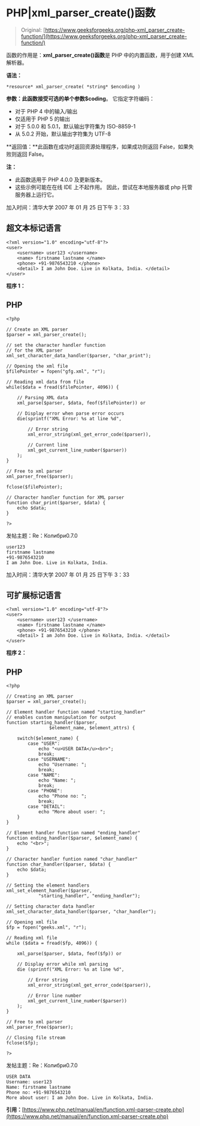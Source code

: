 # PHP|xml_parser_create()函数

> Original: [https://www.geeksforgeeks.org/php-xml_parser_create-function/](https://www.geeksforgeeks.org/php-xml_parser_create-function/)

函数的作用是：**xml_parser_create()函数**是 PHP 中的内置函数，用于创建 XML 解析器。

**语法：**

```
*resource* xml_parser_create( *string* $encoding )
```

**参数：**此函数接受可选的单个参数**$coding**。 它指定字符编码：

*   对于 PHP 4 中的输入/输出
*   仅适用于 PHP 5 的输出
*   对于 5.0.0 和 5.0.1，默认输出字符集为 ISO-8859-1
*   从 5.0.2 开始，默认输出字符集为 UTF-8

**返回值：**此函数在成功时返回资源处理程序，如果成功则返回 False，如果失败则返回 False。

**注：**

*   此函数适用于 PHP 4.0.0 及更新版本。
*   这些示例可能在在线 IDE 上不起作用。 因此，尝试在本地服务器或 php 托管服务器上运行它。

加入时间：清华大学 2007 年 01 月 25 日下午 3：33

## 超文本标记语言

```
<?xml version="1.0" encoding="utf-8"?>
<user>
    <username> user123 </username>
    <name> firstname lastname </name>
    <phone> +91-9876543210 </phone>
    <detail> I am John Doe. Live in Kolkata, India. </detail>
</user>
```

**程序 1：**

## PHP

```
<?php

// Create an XML parser
$parser = xml_parser_create();

// set the character handler function
// for the XML parser
xml_set_character_data_handler($parser, "char_print");

// Opening the xml file
$filePointer = fopen("gfg.xml", "r");

// Reading xml data from file
while($data = fread($filePointer, 4096)) {

    // Parsing XML data
    xml_parse($parser, $data, feof($filePointer)) or

    // Display error when parse error occurs
    die(sprintf("XML Error: %s at line %d",

        // Error string
        xml_error_string(xml_get_error_code($parser)),

        // Current line
        xml_get_current_line_number($parser))
    );
}

// Free to xml parser
xml_parser_free($parser);

fclose($filePointer);

// Character handler function for XML parser
function char_print($parser, $data) {
    echo $data;
}

?>
```

发帖主题：Re：Колибри0.7.0

```
user123 
firstname lastname 
+91-9876543210 
I am John Doe. Live in Kolkata, India. 
```

加入时间：清华大学 2007 年 01 月 25 日下午 3：33

## 可扩展标记语言

```
<?xml version="1.0" encoding="utf-8"?>
<user>
    <username> user123 </username>
    <name> firstname lastname </name>
    <phone> +91-9876543210 </phone>
    <detail> I am John Doe. Live in Kolkata, India. </detail>
</user>
```

**程序 2：**

## PHP

```
<?php

// Creating an XML parser
$parser = xml_parser_create();

// Element handler function named "starting_handler"
// enables custom manipulation for output
function starting_handler($parser,
                $element_name, $element_attrs) {

    switch($element_name) {
        case "USER":
            echo "<u>USER DATA</u><br>";
            break;
        case "USERNAME":
            echo "Username: ";
            break;
        case "NAME":
            echo "Name: ";
            break;
        case "PHONE":
            echo "Phone no: ";
            break;
        case "DETAIL":
            echo "More about user: ";
    }
}

// Element handler function named "ending_handler"
function ending_handler($parser, $element_name) {
    echo "<br>";
}

// Character handler funtion named "char_handler"
function char_handler($parser, $data) {
    echo $data;
}

// Setting the element handlers
xml_set_element_handler($parser,
            "starting_handler", "ending_handler");

// Setting character data handler
xml_set_character_data_handler($parser, "char_handler");

// Opening xml file
$fp = fopen("geeks.xml", "r");

// Reading xml file
while ($data = fread($fp, 4096)) {

    xml_parse($parser, $data, feof($fp)) or

    // Display error while xml parsing
    die (sprintf("XML Error: %s at line %d",

        // Error string
        xml_error_string(xml_get_error_code($parser)),

        // Error line number
        xml_get_current_line_number($parser))
    );
}

// Free to xml parser
xml_parser_free($parser);

// Closing file stream
fclose($fp);

?>
```

发帖主题：Re：Колибри0.7.0

```
USER DATA
Username: user123
Name: firstname lastname
Phone no: +91-9876543210
More about user: I am John Doe. Live in Kolkata, India.
```

**引用：**[https://www.php.net/manual/en/function.xml-parser-create.php](https://www.php.net/manual/en/function.xml-parser-create.php)